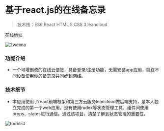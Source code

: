# 基于react.js的在线备忘录

> 技术栈：ES6 React HTML 5 CSS 3 leancloud

[在线地址](https://yujingyang666.github.io/todolist-react-leancloud/build/index.html)

![2weima](https://yujingyang666.github.io/ImgeStorage/todolist.png)

### 功能介绍
- 一个可增删改的在线云便签，具备登录/注册功能，无需安装app应用，能在不同设备使用你的备忘录并同步到网络。 

### 技术细节
- 本应用使用了react前端框架和第三方云服务leancloud做后端支持，是本人独立完成的第一个web应用，没有使用rudex等状态管理工具，组件间使用props、states进行通信。通过该项目，清楚了解到状态管理的重要性。

![todolist](https://yujingyang666.github.io/ImgeStorage/react1.jpg)
